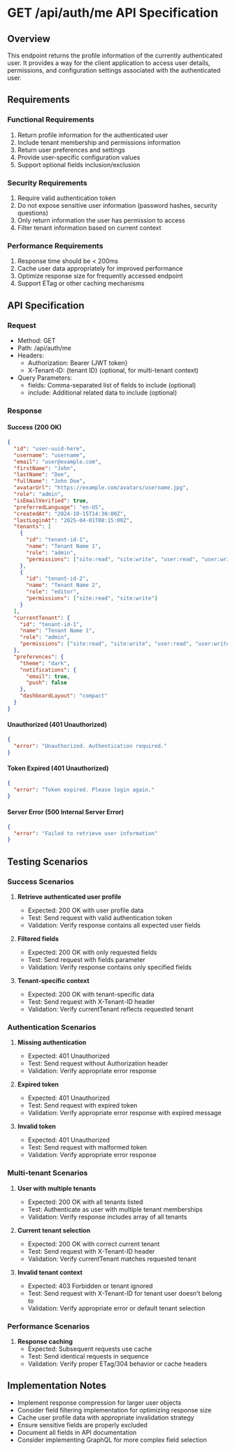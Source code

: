 # GET /api/auth/me API Specification

## Overview

This endpoint returns the profile information of the currently authenticated user. It provides a way for the client application to access user details, permissions, and configuration settings associated with the authenticated user.

## Requirements

### Functional Requirements

1. Return profile information for the authenticated user
2. Include tenant membership and permissions information
3. Return user preferences and settings
4. Provide user-specific configuration values
5. Support optional fields inclusion/exclusion

### Security Requirements

1. Require valid authentication token
2. Do not expose sensitive user information (password hashes, security questions)
3. Only return information the user has permission to access
4. Filter tenant information based on current context

### Performance Requirements

1. Response time should be < 200ms
2. Cache user data appropriately for improved performance
3. Optimize response size for frequently accessed endpoint
4. Support ETag or other caching mechanisms

## API Specification

### Request

- Method: GET
- Path: /api/auth/me
- Headers:
  - Authorization: Bearer {JWT token}
  - X-Tenant-ID: {tenant ID} (optional, for multi-tenant context)
- Query Parameters:
  - fields: Comma-separated list of fields to include (optional)
  - include: Additional related data to include (optional)

### Response

#### Success (200 OK)

```json
{
  "id": "user-uuid-here",
  "username": "username",
  "email": "user@example.com",
  "firstName": "John",
  "lastName": "Doe",
  "fullName": "John Doe",
  "avatarUrl": "https://example.com/avatars/username.jpg",
  "role": "admin",
  "isEmailVerified": true,
  "preferredLanguage": "en-US",
  "createdAt": "2024-10-15T14:30:00Z",
  "lastLoginAt": "2025-04-01T08:15:00Z",
  "tenants": [
    {
      "id": "tenant-id-1",
      "name": "Tenant Name 1",
      "role": "admin",
      "permissions": ["site:read", "site:write", "user:read", "user:write"]
    },
    {
      "id": "tenant-id-2",
      "name": "Tenant Name 2",
      "role": "editor",
      "permissions": ["site:read", "site:write"]
    }
  ],
  "currentTenant": {
    "id": "tenant-id-1",
    "name": "Tenant Name 1",
    "role": "admin",
    "permissions": ["site:read", "site:write", "user:read", "user:write"]
  },
  "preferences": {
    "theme": "dark",
    "notifications": {
      "email": true,
      "push": false
    },
    "dashboardLayout": "compact"
  }
}
```

#### Unauthorized (401 Unauthorized)

```json
{
  "error": "Unauthorized. Authentication required."
}
```

#### Token Expired (401 Unauthorized)

```json
{
  "error": "Token expired. Please login again."
}
```

#### Server Error (500 Internal Server Error)

```json
{
  "error": "Failed to retrieve user information"
}
```

## Testing Scenarios

### Success Scenarios

1. **Retrieve authenticated user profile**
   - Expected: 200 OK with user profile data
   - Test: Send request with valid authentication token
   - Validation: Verify response contains all expected user fields

2. **Filtered fields**
   - Expected: 200 OK with only requested fields
   - Test: Send request with fields parameter
   - Validation: Verify response contains only specified fields

3. **Tenant-specific context**
   - Expected: 200 OK with tenant-specific data
   - Test: Send request with X-Tenant-ID header
   - Validation: Verify currentTenant reflects requested tenant

### Authentication Scenarios

1. **Missing authentication**
   - Expected: 401 Unauthorized
   - Test: Send request without Authorization header
   - Validation: Verify appropriate error response

2. **Expired token**
   - Expected: 401 Unauthorized
   - Test: Send request with expired token
   - Validation: Verify appropriate error response with expired message

3. **Invalid token**
   - Expected: 401 Unauthorized
   - Test: Send request with malformed token
   - Validation: Verify appropriate error response

### Multi-tenant Scenarios

1. **User with multiple tenants**
   - Expected: 200 OK with all tenants listed
   - Test: Authenticate as user with multiple tenant memberships
   - Validation: Verify response includes array of all tenants

2. **Current tenant selection**
   - Expected: 200 OK with correct current tenant
   - Test: Send request with X-Tenant-ID header
   - Validation: Verify currentTenant matches requested tenant

3. **Invalid tenant context**
   - Expected: 403 Forbidden or tenant ignored
   - Test: Send request with X-Tenant-ID for tenant user doesn't belong to
   - Validation: Verify appropriate error or default tenant selection

### Performance Scenarios

1. **Response caching**
   - Expected: Subsequent requests use cache
   - Test: Send identical requests in sequence
   - Validation: Verify proper ETag/304 behavior or cache headers

## Implementation Notes

- Implement response compression for larger user objects
- Consider field filtering implementation for optimizing response size
- Cache user profile data with appropriate invalidation strategy
- Ensure sensitive fields are properly excluded
- Document all fields in API documentation
- Consider implementing GraphQL for more complex field selection